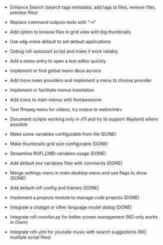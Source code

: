 - Enhance Search (search tags metadata, add tags to files, remove files, preview files)
- Replace command outputs tests with "-n"
- Add option to browse files in grid view with big thumbnails
- Use xdg-mime default to set default applications
- Debug rofi-autostart script and make it work reliably
- Add a menu entry to open a text editor quickly
- Implement or find global menu dbus service
- Add more news providers and implement a menu to choose provider
- Implement or facilitate menus translation
- Add icons to main menus with fontawesome
- Test ffmpeg menu for videos, try output to webm/mkv
- Document scripts working only in x11 and try to support Wayland where possible

- Make some variables configurable from file (DONE)
- Make thumbnails grid size configurable (DONE)
- Streamline ROFI_CMD variables usage (DONE)
- Add default env variables files with comments (DONE)
- Merge settings menu in main desktop menu and use flags to show (DONE)
- Add default rofi config and themes (DONE)
- Implement a projects module to manage code projects (DONE)
- Integrate a chatgpt or other language model dialog (DONE)

- Integrate rofi-monitor.py for better screen management (NO only works in i3wm)
- Integrate rofi-ytm for youtube music with search suggestions (NO multiple script files)
